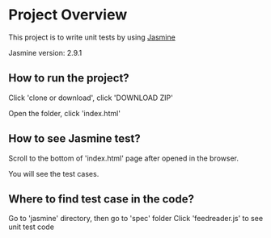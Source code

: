 # Project Overview

This project is to write unit tests by using [Jasmine](http://jasmine.github.io/)

 Jasmine version: 2.9.1


## How to run the project?

Click 'clone or download', click 'DOWNLOAD ZIP'

Open the folder, click 'index.html'


## How to see Jasmine test?

Scroll to the bottom of 'index.html' page after opened in the browser.

You will see the test cases.

## Where to find test case in the code?
Go to 'jasmine' directory, then go to 'spec' folder
Click 'feedreader.js' to see unit test code

